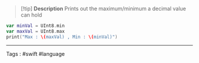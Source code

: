 > [!tip] **Description** 
> Prints out the maximum/minimum a decimal value can hold 

```swift
var minVal = UInt8.min
var maxVal = UInt8.max
print("Max : \(maxVal) , Min : \(minVal)")
```

___

Tags  : #swift #language 
